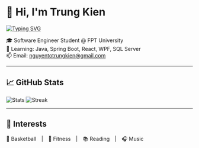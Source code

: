 # 👋 Hi, I'm Trung Kien

[![Typing SVG](https://readme-typing-svg.herokuapp.com?font=Fira+Code&size=22&pause=1000&color=09F7FF&width=435&lines=💻+SE+Student+%7C+Fullstack+Learner;🧠+FPT+University+%7C+Vietnam)](https://git.io/typing-svg)

🎓 Software Engineer Student @ FPT University  
🌱 Learning: Java, Spring Boot, React, WPF, SQL Server  
📫 Email: nguyentotrungkien@gmail.com  

---

## 📈 GitHub Stats

![Stats](https://github-readme-stats.vercel.app/api?username=trungkien20012005&show_icons=true&theme=tokyonight)
![Streak](https://streak-stats.demolab.com?user=trungkien20012005&theme=tokyonight)

---

## 🎯 Interests

🏀 Basketball | 💪 Fitness | 📚 Reading | 🎧 Music
